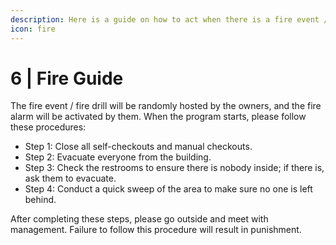 ```yaml
---
description: Here is a guide on how to act when there is a fire event / fire drill.
icon: fire
---
```


# 6 | Fire Guide

The fire event / fire drill will be randomly hosted by the owners, and the fire alarm will be activated by them. When the program starts, please follow these procedures:

* Step 1: Close all self-checkouts and manual checkouts.
* Step 2: Evacuate everyone from the building.
* Step 3: Check the restrooms to ensure there is nobody inside; if there is, ask them to evacuate.
* Step 4: Conduct a quick sweep of the area to make sure no one is left behind.

After completing these steps, please go outside and meet with management. Failure to follow this procedure will result in punishment.
